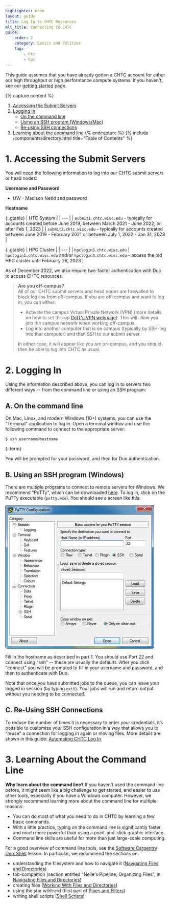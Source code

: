 ```yaml
---
highlighter: none
layout: guide
title: Log In to CHTC Resources
alt_title: Connecting to CHTC
guide:
    order: 2
    category: Basics and Policies
    tag:
        - htc
        - hpc
---
```


This guide assumes
that you have already gotten a CHTC account for either our high
throughput or high performance compute systems. If you haven\'t, see our
[getting started](get-started.html) page.

{% capture content %}
1.  [Accessing the Submit Servers](#access)
2.  [Logging In](#login)
    -   [On the command line](#login-ssh)
    -   [Using an SSH program (Windows/Mac)](#login-putty)
    -   [Re-using SSH connections](#c-re-using-ssh-connections)
3.  [Learning about the command line](#learn)
{% endcapture %}
{% include /components/directory.html title="Table of Contents" %}

<span name="access"></span>

**1. Accessing the Submit Servers**
===============================

You will need the following information to log into our CHTC submit
servers or head nodes:

**Username and Password**

- UW - Madison NetId and password

**Hostname**

  {:.gtable}
  | HTC System |
  | --- |
  | `submit1.chtc.wisc.edu` - typically for accounts created before June 2019, between March 2021 - June 2022, or after Feb 1, 2023 |
  | `submit2.chtc.wisc.edu` - typically for accounts created between June 2019 - February 2021 or between July 1, 2022 - Jan 31, 2023 |

  {:.gtable}
  | HPC Cluster |
  | --- |
  | `hpclogin3.chtc.wisc.edu`
  | `hpclogin1.chtc.wisc.edu` and/or `hpclogin2.chtc.wisc.edu` - access the old HPC cluster until February 28, 2023 |

As of December 2022, we also require two-factor authentication with Duo to 
access CHTC resources. 

> **Are you off-campus?**\
> All of our CHTC submit servers and head nodes are firewalled to block
> log-ins from off-campus. If you are off-campus and want to log in, you
> can either:
>
> -   Activate the campus Virtual Private Network (VPN) (more details on how to set this up
>     [DoIT's VPN webpage](https://it.wisc.edu/services/wiscvpn/)). This will allow you join the campus network when working off-campus. 
> -   Log into another computer that is on campus (typically by SSH-ing into that computer) and then SSH to our submit server. 
>
> In either case, it will appear like you are on-campus, and you should
> then be able to log into CHTC as usual.

<span name="login"></span>

**2. Logging In**
=============

Using the information described above, you can log in to servers two
different ways \-- from the command line or using an SSH program:


<span name="login-ssh"></span>

A. On the command line
----------------------------------

On Mac, Linux, and modern Windows (10+) systems, you can use the \"Terminal\" application to
log in. Open a terminal window and use the following command to connect
to the appropriate server:

``` 
$ ssh username@hostname
```
{:.term}

You will be prompted for your password, and then for Duo 
authentication. 

<span name="login-putty"></span>

B. Using an SSH program (Windows)
---------------------------------

There are multiple programs to connect to remote servers for Windows. We
recommend \"PuTTy\", which can be downloaded
[here](https://www.chiark.greenend.org.uk/~sgtatham/putty/latest.html).
To log in, click on the PuTTy executable (`putty.exe`). You should see a
screen like this:

![](/images/putty-7.jpeg)

Fill in the hostname as described in part 1. You should use Port 22 and
connect using \"ssh\" \-- these are usually the defaults. After you
click \"connect\" you will be prompted to fill in your username and
password, and then to authenticate with Duo. 

Note that once you have submitted jobs to the queue, you can leave your
logged in session (by typing `exit`). Your jobs will run and return
output without you needing to be connected.

<!-- <span name="ssh-keys"></span>

C. Logging in automatically
---------------------------

Tired of typing your password everytime you log in? It\'s possible to
set up a file on your local computer called an ssh key, that allows you
to log into CHTC and transfer files without entering your password. [See
this guide](http://www.howtogeek.com/66776/how-to-remotely-copy-files-over-ssh-without-entering-your-password/)
for instructions on how to do this, starting at the section titled
**\"SSH and SCP Without Passwords\"**. -->


C. Re-Using SSH Connections
---------------------------

To reduce the number of times it is necessary to enter your credentials, it’s 
possible to customize your SSH configuration in a way that allows you to "reuse" 
a connection for logging in again or moving files. More details are shown 
in this guide: [Automating CHTC Log In](/uw-research-computing/configure-ssh.html)


<span name="learn"></span>

**3. Learning About the Command Line**
==================================

**Why learn about the command line?** If you haven\'t used the command
line before, it might seem like a big challenge to get started, and
easier to use other tools, especially if you have a Windows computer.
However, we strongly recommend learning more about the command line for
multiple reasons:

-   You can do most of what you need to do in CHTC by learning a few
    basic commands.
-   With a little practice, typing on the command line is significantly
    faster and much more powerful than using a point-and-click graphic
    interface.
-   Command line skills are useful for more than just large-scale
    computing.

For a good overview of command line tools, see the [Software Carpentry
Unix Shell](http://swcarpentry.github.io/shell-novice/) lesson. In
particular, we recommend the sections on:

-   understanding the filesystem and how to navigate it ([Navigating
    Files and Directories](https://swcarpentry.github.io/shell-novice/02-filedir.html))
-   tab-completion (section entitled \"Nelle\'s Pipeline, Organizing
    Files\", in [Navigating Files and
    Directories](https://swcarpentry.github.io/shell-novice/02-filedir.html))
-   creating files ([Working With Files and
    Directories](https://swcarpentry.github.io/shell-novice/03-create.html))
-   using the star wildcard (first part of [Pipes and
    Filters](https://swcarpentry.github.io/shell-novice/04-pipefilter.html))
-   writing shell scripts ([Shell
    Scripts](https://swcarpentry.github.io/shell-novice/06-script.html))

